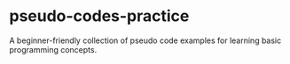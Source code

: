 # pseudo-codes-practice
A beginner-friendly collection of pseudo code examples for learning basic programming concepts.
